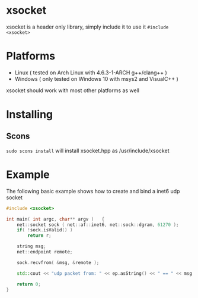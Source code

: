 # xsocket

xsocket is a header only library, simply include it to use it `#include <xsocket>`

# Platforms

* Linux ( tested on Arch Linux with 4.6.3-1-ARCH g++/clang++ )
* Windows ( only tested on Windows 10 with msys2 and VisualC++ )

xsocket should work with most other platforms as well

# Installing

## Scons
`sudo scons install` will install xsocket.hpp as /usr/include/xsocket

# Example

The following basic example shows how to create and bind a inet6 udp socket

```c++
#include <xsocket>

int main( int argc, char** argv )	{
	net::socket sock ( net::af::inet6, net::sock::dgram, 61270 );
	if( !sock.isValid() )
		return r;

	string msg;
	net::endpoint remote;

	sock.recvfrom( &msg, &remote );

	std::cout << "udp packet from: " << ep.asString() << " == " << msg << std::endl;

	return 0;
}
```

